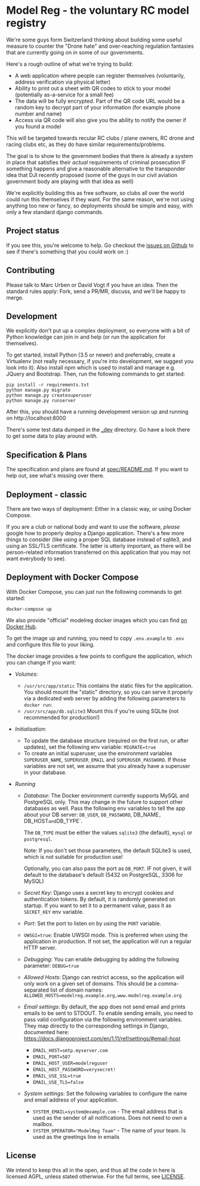 Model Reg - the voluntary RC model registry
===========================================

We're some guys form Switzerland thinking about building some useful measure to
counter the "Drone hate" and over-reaching regulation fantasies that are
currently going on in some of our governments.

Here's a rough outline of what we're trying to build:

* A web application where people can register themselves (voluntarily, address
  verification via physical letter)
* Ability to print out a sheet with QR codes to stick to your model
  (potentially as-a-service for a small fee)
* The data will be fully encrypted. Part of the QR code URL would be a random
  key to decrypt part of your information (for example phone number and name)
* Access via QR code will also give you the ability to notify the owner if you
  found a model

This will be targeted towards recular RC clubs / plane owners, RC drone and
racing clubs etc, as they do have similar requirements/problems.

The goal is to show to the government bodies that there is already a system in
place that satisfies their *actual* requirements of criminal prosecution IF
something happens and give a reasonable alternative to the transponder idea
that DJI recently proposed (some of the guys in our civil aviation government
body are playing with that idea as well)

We're explicitly building this as free software, so clubs all over the world
could run this themselves if they want. For the same reason, we're not using
anything too new or fancy, so deployments should be simple and easy, with
only a few standard django commands.


Project status
--------------

If you see this, you're welcome to help. Go checkout the [issues on
Github](https://github.com/modelreg/modelreg/issues) to see if there's
something that you could work on :)

Contributing
------------

Please talk to Marc Urben or David Vogt if you have an idea. Then the standard
rules apply: Fork, send a PR/MR, discuss, and we'll be happy to merge.

Development
-----------

We explicitly don't put up a complex deployment, so everyone with a bit of
Python knowledge can join in and help (or run the application for themselves).

To get started, install Python (3.5 or newer) and preferrably, create a
Virtualenv (not really necessary, if you're into development, we suggest you
look into it). Also install npm which is used to install and manage e.g. JQuery and
Bootstrap. Then, run the following commands to get started:

    pip install -r requirements.txt
    python manage.py migrate
    python manage.py createsuperuser
    python manage.py runserver

After this, you should have a running development version up and running on
http://localhost:8000

There's some test data dumped in the [_dev](_dev/) directory. Go have a look
there to get some data to play around with.

Specification & Plans
---------------------

The specification and plans are found at [spec/README.md](spec/README.md).
If you want to help out, see what's missing over there.

Deployment - classic
--------------------

There are two ways of deployment: Either in a classic way, or using
Docker Compose.

If you are a club or national body and want to use the software, *please*
google how to properly deploy a Django application.  There's a few more
things to consider (like using a proper SQL database instead of sqlite3, and
using an SSL/TLS certificate. The latter is utterly important, as there will
be person-related information transferred on this application that you may
not want everybody to see).

Deployment with Docker Compose
------------------------------

With Docker Compose, you can just run the following commands to get started:

    docker-compose up

We also provide "official" modelreg docker images which you can
find [on Docker Hub](https://hub.docker.com/r/modelreg/modelreg/).

To get the image up and running, you need to copy `.env.example` to `.env` and
configure this file to your liking.

The docker image provides a few points to configure the application, which
you can change if you want:

* *Volumes*:
  * `/usr/src/app/static` This contains the static files for the
    application. You should mount the "static" directory, so you can serve
    it properly via a dedicated web server by adding the following
    parameters to `docker run`:
  * `/usr/src/app/db.sqlite3` Mount this if you're using SQLite (not
    recommended for production!)

* *Initialisation*:
  * To update the database structure (required on the first run, or after
    updates), set the following env variable: `MIGRATE=true`
  * To create an initial superuser, use the environment variables
    `SUPERUSER_NAME`, `SUPERUSER_EMAIL` and `SUPERUSER_PASSWORD`.
    If those variables are not set, we assume that you already have
    a superuser in your database.

* *Running*
  * *Database*: The Docker environment currently supports MySQL and PostgreSQL only.
    This may change in the future to support other databases as well. Pass
    the following env variables to tell the app about your DB server:
    `DB_USER`, `DB_PASSWORD`, DB_NAME`, `DB_HOST` and `DB_TYPE`.

    The `DB_TYPE` must be either the values `sqlite3` (the default), `mysql`
    or `postgresql`.

    Note: If you don't set those parameters, the default SQLite3 is used,
    which is not suitable for production use!

    Optionally, you can also pass the port as `DB_PORT`. IF not given, it
    will default to the database's default (5432 on PostgreSQL, 3306 for
    MySQL)

  * *Secret Key*: Django uses a secret key to encrypt cookies and
    authentication tokens. By default, it is randomly generated on startup.
    If you want to set it to a permanent value, pass it as `SECRET_KEY` env
    variable.

  * *Port*: Set the port to listen on by using the `PORT`
    variable.

  * `UWSGI=true`: Enable UWSGI mode. This is preferred when using the application in
    production. If not set, the application will run a regular HTTP server.

  * *Debugging*: You can enable debugging by adding the following parameter:
    `DEBUG=true`

  * *Allowed Hosts*: Django can restrict access, so the application will
    only work on a given set of domains. This should be a comma-separated
    list of domain names:
    `ALLOWED_HOSTS=modelreg.example.org,www.modelreg.example.org`

  * *Email settings*: By default, the app does not send email and prints
    emails to be sent to STDOUT. To enable sending emails, you need to
    pass valid configuration via the following environment variables.
    They map directly to the corresponding settings in Django, documented
    here: https://docs.djangoproject.com/en/1.11/ref/settings/#email-host

    * `EMAIL_HOST=smtp.myserver.com`
    * `EMAIL_PORT=587`
    * `EMAIL_HOST_USER=modelreguser`
    * `EMAIL_HOST_PASSWORD=verysecret!`
    * `EMAIL_USE_SSL=true`
    * `EMAIL_USE_TLS=false`

  * *System settings*: Set the following variables to configure the name
    and email address of your application.

    * `SYSTEM_EMAIL=system@example.com` - The email address that is used
      as the sender of all notifications. Does not need to own a mailbox.
    * `SYSTEM_OPERATOR="ModelReg Team"` - The name of your team. Is used
      as the greetings line in emails

License
-------

We intend to keep this all in the open, and thus all the code in here is licensed
AGPL, unless stated otherwise. For the full terms, see [LICENSE](LICENSE).


<!-- vim:set syntax=markdown tw=76 spelllang=en: -->
